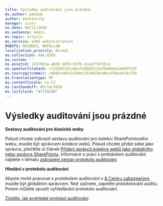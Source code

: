 ```yaml
---
title: Výsledky auditování jsou prázdné
ms.author: pebaum
author: bentoncity
manager: scotv
ms.date: 04/21/2020
ms.audience: Admin
ms.topic: article
ms.service: o365-administration
ROBOTS: NOINDEX, NOFOLLOW
localization_priority: Normal
ms.collection: Adm_O365
ms.custom: ''
ms.assetid: 1437061a-a602-4853-b5fb-3cea7fd735ce
ms.openlocfilehash: c72d3623dc2deaf28892513e268db4e1a8d8f228
ms.sourcegitcommit: c6692ce0fa1358ec3529e59ca0ecdfdea4cdc759
ms.translationtype: MT
ms.contentlocale: cs-CZ
ms.lasthandoff: 09/14/2020
ms.locfileid: "47715230"
---
```

# <a name="auditing-results-are-blank"></a>Výsledky auditování jsou prázdné

 **Sestavy auditování pro klasické weby**
  
Pokud chcete zobrazit sestavu auditování pro kolekci SharePointového webu, musíte být správcem kolekce webů. Pokud chcete přidat sebe jako správce, přečtěte si článek [Přidání správců kolekce webů jako globálního nebo správce SharePointu](https://go.microsoft.com/fwlink/?linkid=869390). Informace o práci s protokolem auditování najdete v tématu [zobrazení sestav protokolu auditování](https://go.microsoft.com/fwlink/?linkid=395237). 
  
 **Hledání v protokolu auditování**
  
Abyste mohli pracovat s protokolem auditování v [ &amp; Centru zabezpečení](https://protection.office.com), musíte být globálním správcem. Než začnete, zapněte protokolování auditu. Potom můžete spustit vyhledávání protokolu auditování. 
  
[Zjistěte, jak prohledat protokol auditování](https://go.microsoft.com/fwlink/?linkid=708432).
  


